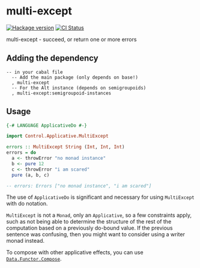 # multi-except

[![Hackage version](https://img.shields.io/hackage/v/multi-except?color=purple)](https://hackage.haskell.org/package/multi-except)
[![CI Status](https://img.shields.io/github/actions/workflow/status/414owen/multi-except/haskell-ci.yml)](https://github.com/414owen/multi-except/actions)

multi-except - succeed, or return one or more errors

## Adding the dependency

```
-- in your cabal file
  -- Add the main package (only depends on base!)
  , multi-except
  -- For the Alt instance (depends on semigroupoids)
  , multi-except:semigroupoid-instances
```

## Usage


```haskell
{-# LANGUAGE ApplicativeDo #-}

import Control.Applicative.MultiExcept

errors :: MultiExcept String (Int, Int, Int)
errors = do
  a <- throwError "no monad instance"
  b <- pure 12
  c <- throwError "i am scared"
  pure (a, b, c)

-- errors: Errors ["no monad instance", "i am scared"]
```

The use of `ApplicativeDo` is significant and necessary for using
`MultiExcept` with do notation.

`MultiExcept` is not a `Monad`, only an `Applicative`, so a few constraints
apply, such as not being able to determine the structure of the rest of the
computation based on a previously do-bound value. If the previous sentence was
confusing, then you might want to consider using a writer monad instead.

To compose with other applicative effects, you can use
[`Data.Functor.Compose`](https://hackage.haskell.org/package/base-4.19.0.0/docs/Data-Functor-Compose.html).
